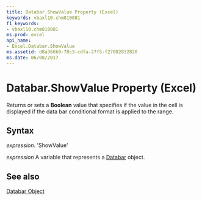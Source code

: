 ```yaml
---
title: Databar.ShowValue Property (Excel)
keywords: vbaxl10.chm810081
f1_keywords:
- vbaxl10.chm810081
ms.prod: excel
api_name:
- Excel.Databar.ShowValue
ms.assetid: d8a366b9-78c3-cdfa-27f5-f27082832828
ms.date: 06/08/2017
---
```



# Databar.ShowValue Property (Excel)

Returns or sets a  **Boolean** value that specifies if the value in the cell is displayed if the data bar conditional format is applied to the range.


## Syntax

 _expression_. 'ShowValue'

 _expression_ A variable that represents a [Databar](./Excel.Databar.md) object.


## See also


[Databar Object](Excel.Databar.md)

